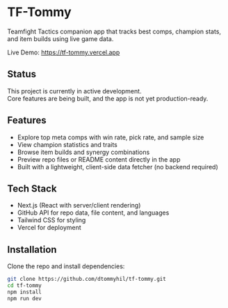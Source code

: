 # TF-Tommy

Teamfight Tactics companion app that tracks best comps, champion stats, and item builds using live game data.

Live Demo: https://tf-tommy.vercel.app

## Status

This project is currently in active development.  
Core features are being built, and the app is not yet production-ready.  

## Features

- Explore top meta comps with win rate, pick rate, and sample size  
- View champion statistics and traits  
- Browse item builds and synergy combinations  
- Preview repo files or README content directly in the app  
- Built with a lightweight, client-side data fetcher (no backend required)  

## Tech Stack

- Next.js (React with server/client rendering)  
- GitHub API for repo data, file content, and languages  
- Tailwind CSS for styling  
- Vercel for deployment  

## Installation

Clone the repo and install dependencies:

```bash
git clone https://github.com/dtommyhil/tf-tommy.git
cd tf-tommy
npm install
npm run dev
